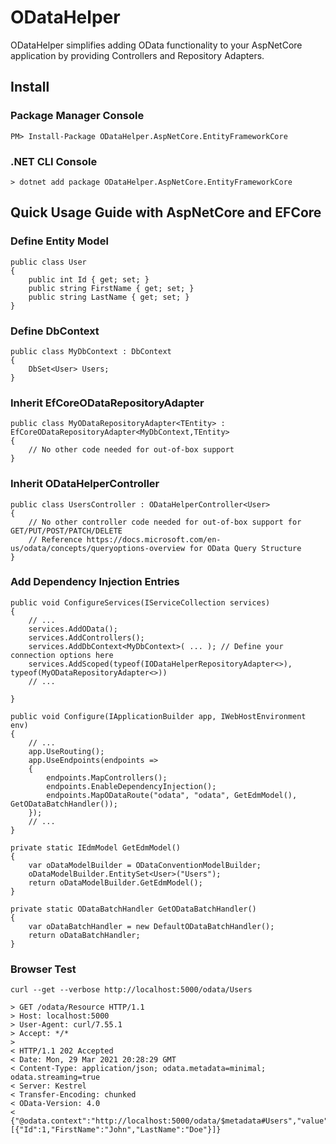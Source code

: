 # ODataHelper
ODataHelper simplifies adding OData functionality to your AspNetCore application by providing Controllers and Repository Adapters.

## Install

### Package Manager Console

```
PM> Install-Package ODataHelper.AspNetCore.EntityFrameworkCore
```

### .NET CLI Console

```
> dotnet add package ODataHelper.AspNetCore.EntityFrameworkCore
```

## Quick Usage Guide with AspNetCore and EFCore

### Define Entity Model

```
public class User
{
    public int Id { get; set; }
    public string FirstName { get; set; }
    public string LastName { get; set; }
}
```

### Define DbContext

```
public class MyDbContext : DbContext
{
    DbSet<User> Users;
}
```

### Inherit EfCoreODataRepositoryAdapter

```
public class MyODataRepositoryAdapter<TEntity> : EfCoreODataRepositoryAdapter<MyDbContext,TEntity>
{
    // No other code needed for out-of-box support
}
```

### Inherit ODataHelperController

```
public class UsersController : ODataHelperController<User>
{
    // No other controller code needed for out-of-box support for GET/PUT/POST/PATCH/DELETE
    // Reference https://docs.microsoft.com/en-us/odata/concepts/queryoptions-overview for OData Query Structure
}
```

### Add Dependency Injection Entries

```
public void ConfigureServices(IServiceCollection services)
{
    // ...
    services.AddOData();
    services.AddControllers();
    services.AddDbContext<MyDbContext>( ... ); // Define your connection options here
    services.AddScoped(typeof(IODataHelperRepositoryAdapter<>), typeof(MyODataRepositoryAdapter<>))
    // ...
    
}

public void Configure(IApplicationBuilder app, IWebHostEnvironment env)
{
    // ...
    app.UseRouting();
    app.UseEndpoints(endpoints =>
    {
        endpoints.MapControllers();
        endpoints.EnableDependencyInjection();
        endpoints.MapODataRoute("odata", "odata", GetEdmModel(), GetODataBatchHandler());
    });
    // ...
}

private static IEdmModel GetEdmModel()
{
    var oDataModelBuilder = ODataConventionModelBuilder;
    oDataModelBuilder.EntitySet<User>("Users");
    return oDataModelBuilder.GetEdmModel();
}

private static ODataBatchHandler GetODataBatchHandler()
{
    var oDataBatchHandler = new DefaultODataBatchHandler();
    return oDataBatchHandler;
}
```

### Browser Test
```
curl --get --verbose http://localhost:5000/odata/Users

> GET /odata/Resource HTTP/1.1
> Host: localhost:5000
> User-Agent: curl/7.55.1
> Accept: */*
>
< HTTP/1.1 202 Accepted
< Date: Mon, 29 Mar 2021 20:28:29 GMT
< Content-Type: application/json; odata.metadata=minimal; odata.streaming=true
< Server: Kestrel
< Transfer-Encoding: chunked
< OData-Version: 4.0
<
{"@odata.context":"http://localhost:5000/odata/$metadata#Users","value":[{"Id":1,"FirstName":"John","LastName":"Doe"}]}
```
